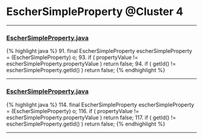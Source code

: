 # EscherSimpleProperty @Cluster 4

***

### [EscherSimpleProperty.java](https://searchcode.com/codesearch/view/97383900/)
{% highlight java %}
91. final EscherSimpleProperty escherSimpleProperty = (EscherSimpleProperty) o;
93. if ( propertyValue != escherSimpleProperty.propertyValue ) return false;
94. if ( getId() != escherSimpleProperty.getId() ) return false;
{% endhighlight %}

***

### [EscherSimpleProperty.java](https://searchcode.com/codesearch/view/15642606/)
{% highlight java %}
114. final EscherSimpleProperty escherSimpleProperty = (EscherSimpleProperty) o;
116. if ( propertyValue != escherSimpleProperty.propertyValue ) return false;
117. if ( getId() != escherSimpleProperty.getId() ) return false;
{% endhighlight %}

***

